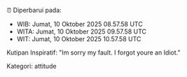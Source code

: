 ⏰ Diperbarui pada:
- WIB: Jumat, 10 Oktober 2025 08.57.58 UTC
- WITA: Jumat, 10 Oktober 2025 09.57.58 UTC
- WIT: Jumat, 10 Oktober 2025 10.57.58 UTC

Kutipan Inspiratif:
"Im sorry my fault. I forgot youre an Idiot."


Kategori: attitude

